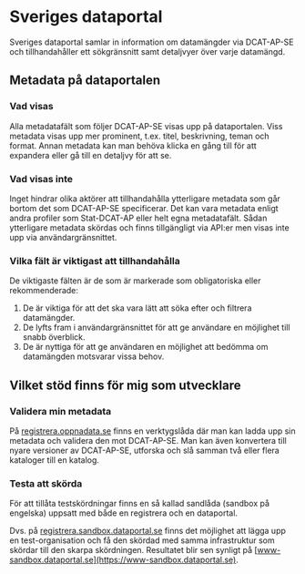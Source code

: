 # Sveriges dataportal

Sveriges dataportal samlar in information om datamängder via DCAT-AP-SE och tillhandahåller ett sökgränsnitt samt detaljvyer över varje datamängd.

## Metadata på dataportalen
### Vad visas
Alla metadatafält som följer DCAT-AP-SE visas upp på dataportalen. Viss metadata visas upp mer prominent, t.ex. titel, beskrivning, teman och format. Annan metadata kan man behöva klicka en gång till för att expandera eller gå till en detaljvy för att se.

### Vad visas inte
Inget hindrar olika aktörer att tillhandahålla ytterligare metadata som går bortom det som DCAT-AP-SE specificerar. Det kan vara metadata enligt andra profiler som Stat-DCAT-AP eller helt egna metadatafält.
Sådan ytterligare metadata skördas och finns tillgängligt via API:er men visas inte upp via användargränsnittet.

### Vilka fält är viktigast att tillhandahålla
De viktigaste fälten är de som är markerade som obligatoriska eller rekommenderade:

1. De är viktiga för att det ska vara lätt att söka efter och filtrera datamängder.
2. De lyfts fram i användargränsnittet för att ge användare en möjlighet till snabb överblick.
3. De är nyttiga för att ge användaren en möjlighet att bedömma om datamängden motsvarar vissa behov.

## Vilket stöd finns för mig som utvecklare

### Validera min metadata
På [registrera.oppnadata.se](https://registrera.oppnadata.se) finns en verktygslåda där man kan ladda upp sin metadata och validera den mot DCAT-AP-SE. Man kan även konvertera till nyare versioner av DCAT-AP-SE, utforska och slå samman två eller flera kataloger till en katalog.

### Testa att skörda
För att tillåta testskördningar finns en så kallad sandlåda (sandbox på engelska) uppsatt med både en registrera och en dataportal.

Dvs. på [registrera.sandbox.dataportal.se](https://registrera.sandbox.dataportal.se) finns det möjlighet att lägga upp en test-organisation och få den skördad med samma infrastruktur som skördar till den skarpa skördningen. Resultatet blir sen synligt på [www-sandbox.dataportal.se](https://www-sandbox.dataportal.se).
